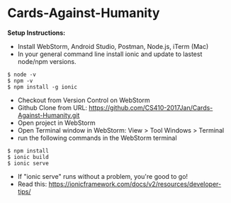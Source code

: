 # Cards-Against-Humanity

**Setup Instructions:**
* Install WebStorm, Android Studio, Postman, Node.js, iTerm (Mac)
* In your general command line install ionic and update to lastest node/npm versions.
```
$ node -v
$ npm -v
$ npm install -g ionic
```
* Checkout from Version Control on WebStorm
* Github Clone from URL: https://github.com/CS410-2017Jan/Cards-Against-Humanity.git
* Open project in WebStorm
* Open Terminal window in WebStorm: View > Tool Windows > Terminal
* run the following commands in the WebStorm terminal
```
$ npm install
$ ionic build
$ ionic serve
```
* If "ionic serve" runs without a problem, you're good to go!
* Read this: https://ionicframework.com/docs/v2/resources/developer-tips/
